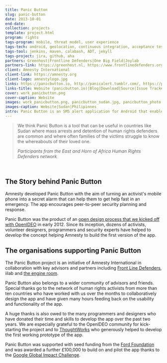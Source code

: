 ```yaml
---
title: Panic Button
slug: panic-button
date: 2013-10-01
end-date: 
collection: projects
template: project.html
program: rights
tags-program: mobile, threat model, user experience
tags-tech: android, geolocation, continuous integration, acceptance testing
tags-tool: jenkins, maven, calabash, ADT, jekyll
tags-project: jira, github, aha 
partners: Greenhost|Frontline Defenders|One Big Field|Joylab
partners-link: https://greenhost.nl, https://www.frontlinedefenders.org/, http://onebigfield.com, http://joylab.com
client: Amnesty International
client-link: https://amnesty.org
client-logo: amnestylogo.jpg
links: https://panicbutton.io, http://panicalert.tumblr.com/, https://play.google.com/store/apps/details?id=org.iilab.pb, https://github.com/iilab/PanicButton, https://report.panicbutton.io
links-title: Website (panicbutton.io)|Blog|Download|Source|Issue Tracker
cover: work_panicbutton.png
cover-caption: Website
images: work_panicbutton.png, panicbutton_sudan.jpg, panicbutton_photo.jpg
images-caption: Website|Sudan|Philipinnes
intro: Panic Button is an SMS alert application for Android that enables human rights defenders and other individuals at risk to get out a message and location information as fast as possible to their network in an emergency.
---
```


> We think Panic Button is a tool that can be useful in countries like Sudan where mass arrests and detention of human rights defenders are common and where often families of the victims struggle to know the whereabouts of their loved one. <footer><cite>Participants from the East and Horn of Africa Human Rights Defenders network</cite></footer>

<br>

## The Story behind Panic Button

Amnesty developed Panic Button with the aim of turning an activist's mobile phone into a secret alarm that can help them to get help fast in an emergency. The app encourages peer-to-peer security planning and response.

Panic Button was the product of an [open design process that we kicked off with OpenIDEO](http://www.openideo.com/challenge/amnesty/brief.html) in early 2012. Since its inception, dozens of activists, volunteer designers, programmers and security experts have helped to develop the concept helping Amnesty to build the first version of the app.

## The organisations supporting Panic Button

The Panic Button project is an initiative of Amnesty International in collaboration with key advisors and partners including [Front Line Defenders](http://www.frontlinedefenders.org/), iilab and [the engine room](https://www.theengineroom.org/).

Panic Button also belongs to a wider community of advisors and friends. Special thanks go to the network of human rights activists from more than ten countries who have worked with us over the months to collaboratively design the app and have given many hours feeding back on the usability and functionality of the app.

A huge thanks is also owed to the many programmers and designers who have donated their time and skills to develop the app over the past two years. We are especially grateful to the OpenIDEO community for kick-starting the project and to [ThoughtWorks](http://www.thoughtworks.com/) who generously helped to develop the first working prototype of the app.

Panic Button was supported with seed funding from the [Ford Foundation](http://www.fordfoundation.org/) and was awarded a further £100,000 to build on and pilot the app thanks to the [Google Global Impact Challenge](http://livewire.amnesty.org/2013/05/22/a-lifeline-for-activists/).